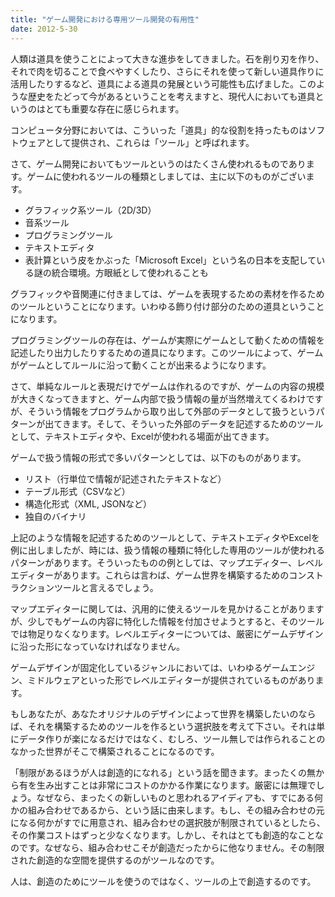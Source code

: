 ```yaml
---
title: "ゲーム開発における専用ツール開発の有用性"
date: 2012-5-30
---
```


人類は道具を使うことによって大きな進歩をしてきました。石を削り刃を作り、それで肉を切ることで食べやすくしたり、さらにそれを使って新しい道具作りに活用したりするなど、道具による道具の発展という可能性も広げました。このような歴史をたどって今があるということを考えますと、現代人においても道具というのはとても重要な存在に感じられます。

コンピュータ分野においては、こういった「道具」的な役割を持ったものはソフトウェアとして提供され、これらは「ツール」と呼ばれます。

さて、ゲーム開発においてもツールというのはたくさん使われるものであります。ゲームに使われるツールの種類としましては、主に以下のものがございます。

- グラフィック系ツール（2D/3D）
- 音系ツール
- プログラミングツール
- テキストエディタ
- 表計算という皮をかぶった「Microsoft Excel」という名の日本を支配している謎の統合環境。方眼紙として使われることも

グラフィックや音関連に付きましては、ゲームを表現するための素材を作るためのツールということになります。いわゆる飾り付け部分のための道具ということになります。

プログラミングツールの存在は、ゲームが実際にゲームとして動くための情報を記述したり出力したりするための道具になります。このツールによって、ゲームがゲームとしてルールに沿って動くことが出来るようになります。

さて、単純なルールと表現だけでゲームは作れるのですが、ゲームの内容の規模が大きくなってきますと、ゲーム内部で扱う情報の量が当然増えてくるわけですが、そういう情報をプログラムから取り出して外部のデータとして扱うというパターンが出てきます。そして、そういった外部のデータを記述するためのツールとして、テキストエディタや、Excelが使われる場面が出てきます。

ゲームで扱う情報の形式で多いパターンとしては、以下のものがあります。

- リスト（行単位で情報が記述されたテキストなど）
- テーブル形式（CSVなど）
- 構造化形式（XML, JSONなど）
- 独自のバイナリ

上記のような情報を記述するためのツールとして、テキストエディタやExcelを例に出しましたが、時には、扱う情報の種類に特化した専用のツールが使われるパターンがあります。そういったものの例としては、マップエディター、レベルエディターがあります。これらは言わば、ゲーム世界を構築するためのコンストラクションツールと言えるでしょう。

マップエディターに関しては、汎用的に使えるツールを見かけることがありますが、少しでもゲームの内容に特化した情報を付加させようとすると、そのツールでは物足りなくなります。レベルエディターについては、厳密にゲームデザインに沿った形になっていなければなりません。

ゲームデザインが固定化しているジャンルにおいては、いわゆるゲームエンジン、ミドルウェアといった形でレベルエディターが提供されているものがあります。

もしあなたが、あなたオリジナルのデザインによって世界を構築したいのならば、それを構築するためのツールを作るという選択肢を考えて下さい。それは単にデータ作りが楽になるだけではなく、むしろ、ツール無しでは作られることのなかった世界がそこで構築されることになるのです。

「制限があるほうが人は創造的になれる」という話を聞きます。まったくの無から有を生み出すことは非常にコストのかかる作業になります。厳密には無理でしょう。なぜなら、まったくの新しいものと思われるアイディアも、すでにある何かの組み合わせであるから、という話に由来します。もし、その組み合わせの元になる何かがすでに用意され、組み合わせの選択肢が制限されているとしたら、その作業コストはずっと少なくなります。しかし、それはとても創造的なことなのです。なぜなら、組み合わせこそが創造だったからに他なりません。その制限された創造的な空間を提供するのがツールなのです。

人は、創造のためにツールを使うのではなく、ツールの上で創造するのです。
